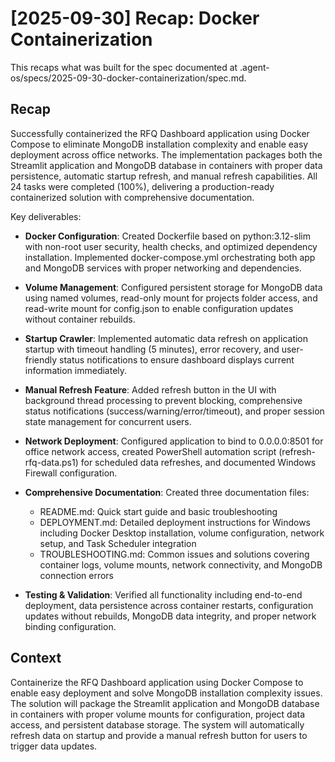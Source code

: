 # [2025-09-30] Recap: Docker Containerization

This recaps what was built for the spec documented at .agent-os/specs/2025-09-30-docker-containerization/spec.md.

## Recap

Successfully containerized the RFQ Dashboard application using Docker Compose to eliminate MongoDB installation complexity and enable easy deployment across office networks. The implementation packages both the Streamlit application and MongoDB database in containers with proper data persistence, automatic startup refresh, and manual refresh capabilities. All 24 tasks were completed (100%), delivering a production-ready containerized solution with comprehensive documentation.

Key deliverables:

- **Docker Configuration**: Created Dockerfile based on python:3.12-slim with non-root user security, health checks, and optimized dependency installation. Implemented docker-compose.yml orchestrating both app and MongoDB services with proper networking and dependencies.

- **Volume Management**: Configured persistent storage for MongoDB data using named volumes, read-only mount for projects folder access, and read-write mount for config.json to enable configuration updates without container rebuilds.

- **Startup Crawler**: Implemented automatic data refresh on application startup with timeout handling (5 minutes), error recovery, and user-friendly status notifications to ensure dashboard displays current information immediately.

- **Manual Refresh Feature**: Added refresh button in the UI with background thread processing to prevent blocking, comprehensive status notifications (success/warning/error/timeout), and proper session state management for concurrent users.

- **Network Deployment**: Configured application to bind to 0.0.0.0:8501 for office network access, created PowerShell automation script (refresh-rfq-data.ps1) for scheduled data refreshes, and documented Windows Firewall configuration.

- **Comprehensive Documentation**: Created three documentation files:
  - README.md: Quick start guide and basic troubleshooting
  - DEPLOYMENT.md: Detailed deployment instructions for Windows including Docker Desktop installation, volume configuration, network setup, and Task Scheduler integration
  - TROUBLESHOOTING.md: Common issues and solutions covering container logs, volume mounts, network connectivity, and MongoDB connection errors

- **Testing & Validation**: Verified all functionality including end-to-end deployment, data persistence across container restarts, configuration updates without rebuilds, MongoDB data integrity, and proper network binding configuration.

## Context

Containerize the RFQ Dashboard application using Docker Compose to enable easy deployment and solve MongoDB installation complexity issues. The solution will package the Streamlit application and MongoDB database in containers with proper volume mounts for configuration, project data access, and persistent database storage. The system will automatically refresh data on startup and provide a manual refresh button for users to trigger data updates.
